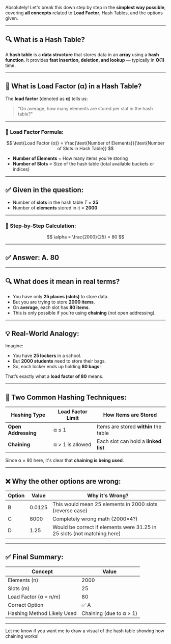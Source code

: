 Absolutely! Let's break this down step by step in the **simplest way possible**, covering **all concepts** related to **Load Factor**, Hash Tables, and the options given.

---

## 🔍 **What is a Hash Table?**

A **hash table** is a **data structure** that stores data in an **array** using a **hash function**. It provides **fast insertion, deletion, and lookup** — typically in **O(1)** time.

---

## 📘 **What is Load Factor (α) in a Hash Table?**

The **load factor** (denoted as **α**) tells us:

> "On average, how many elements are stored per slot in the hash table?"

---

### 🧠 **Load Factor Formula:**

$$
\text{Load Factor (α)} = \frac{\text{Number of Elements}}{\text{Number of Slots in Hash Table}}
$$

* **Number of Elements** = How many items you're storing
* **Number of Slots** = Size of the hash table (total available buckets or indices)

---

## ✅ **Given in the question:**

* Number of **slots** in the hash table $T$ = **25**
* Number of **elements** stored in it = **2000**

---

### 🧮 Step-by-Step Calculation:

$$
\alpha = \frac{2000}{25} = 80
$$

---

## ✅ **Answer: A. 80**

---

## 🔍 What does it mean in real terms?

* You have only **25 places (slots)** to store data.
* But you are trying to store **2000 items**.
* On **average**, each slot has **80 items**.
* This is only possible if you're using **chaining** (not open addressing).

---

## 💡 Real-World Analogy:

Imagine:

* You have **25 lockers** in a school.
* But **2000 students** need to store their bags.
* So, each locker ends up holding **80 bags**!

That’s exactly what a **load factor of 80** means.

---

## 🔄 Two Common Hashing Techniques:

| Hashing Type        | Load Factor Limit | How Items are Stored                  |
| ------------------- | ----------------- | ------------------------------------- |
| **Open Addressing** | α ≤ 1             | Items are stored **within** the table |
| **Chaining**        | α > 1 is allowed  | Each slot can hold a **linked list**  |

Since α = 80 here, it's clear that **chaining is being used**.

---

## ❌ Why the other options are wrong:

| Option | Value  | Why it's Wrong?                                                         |
| ------ | ------ | ----------------------------------------------------------------------- |
| B      | 0.0125 | This would mean 25 elements in 2000 slots (reverse case)                |
| C      | 8000   | Completely wrong math (2000×4?)                                         |
| D      | 1.25   | Would be correct if elements were 31.25 in 25 slots (not matching here) |

---

## ✅ Final Summary:

| Concept                    | Value                   |
| -------------------------- | ----------------------- |
| Elements (n)               | 2000                    |
| Slots (m)                  | 25                      |
| Load Factor (α = n/m)      | 80                      |
| Correct Option             | ✅ A                     |
| Hashing Method Likely Used | Chaining (due to α > 1) |

---

Let me know if you want me to draw a visual of the hash table showing how chaining works!
